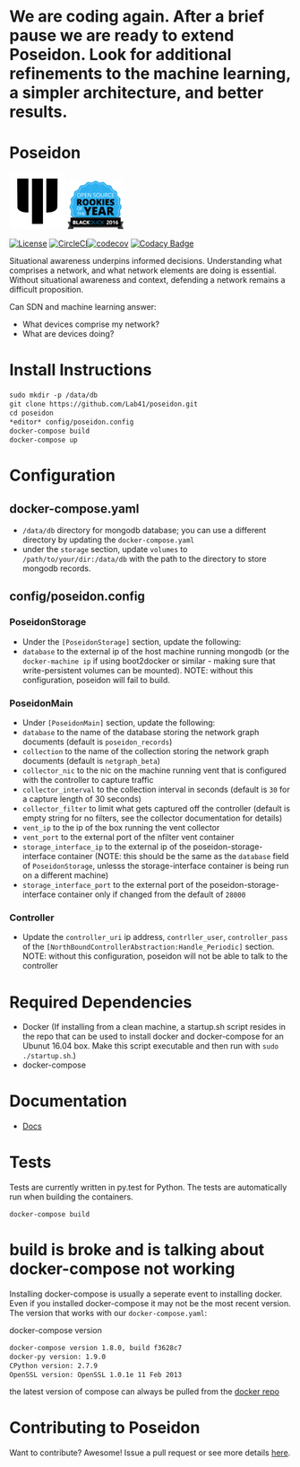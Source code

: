 #  We are coding again. After a brief pause we are ready to extend Poseidon. Look for additional refinements to the machine learning, a simpler architecture, and better results. 

# Poseidon
![Poseidon Logo](/docs/fork.png) <a href="https://www.blackducksoftware.com/open-source-rookies-2016" ><img src="/docs/Rookies16Badge_1.png" width="100" alt="POSEIDON is now BlackDuck 2016 OpenSource Rookie of the year"></a>

[![License](https://img.shields.io/badge/License-Apache%202.0-blue.svg)](https://opensource.org/licenses/Apache-2.0)
[![CircleCI](https://circleci.com/gh/CyberReboot/poseidon.svg?style=shield)](https://circleci.com/gh/CyberReboot/poseidon)[![codecov](https://codecov.io/gh/Lab41/poseidon/branch/master/graph/badge.svg?token=ORXmFYC3MM)](https://codecov.io/gh/Lab41/poseidon)
[![Codacy Badge](https://api.codacy.com/project/badge/Grade/3ea08f0c632148538f6f947677f42aa2)](https://www.codacy.com/app/d-grossman/poseidon?utm_source=github.com&amp;utm_medium=referral&amp;utm_content=Lab41/poseidon&amp;utm_campaign=Badge_Grade)

Situational awareness underpins informed decisions. Understanding what comprises a network, and what network elements are doing is essential.  Without situational awareness and context, defending a network remains a difficult proposition.

Can SDN and machine learning answer:
- What devices comprise my network?
- What are devices doing?

# Install Instructions
```
sudo mkdir -p /data/db
git clone https://github.com/Lab41/poseidon.git
cd poseidon
*editor* config/poseidon.config
docker-compose build
docker-compose up
```

# Configuration
## docker-compose.yaml
- `/data/db` directory for mongodb database; you can use a different directory by updating the `docker-compose.yaml` 
- under the `storage` section, update `volumes` to `/path/to/your/dir:/data/db` with the path to the directory to store mongodb records.

## config/poseidon.config
### PoseidonStorage
- Under the `[PoseidonStorage]` section, update the following:
- `database` to the external ip of the host machine running mongodb (or
the `docker-machine ip` if using boot2docker or similar - making sure that write-persistent volumes can be mounted). NOTE: without this configuration, poseidon will fail to build.

### PoseidonMain
- Under `[PoseidonMain]` section, update the following:
- `database` to the name of the database storing the network graph documents (default is `poseidon_records`)
- `collection` to the name of the collection storing the network graph documents (default is `netgraph_beta`)
- `collector_nic` to the nic on the machine running vent that is configured with the controller to capture traffic
- `collector_interval` to the collection interval in seconds (default is `30` for a capture length of 30 seconds)
- `collector_filter` to limit what gets captured off the controller (default is empty string for no filters, see the collector documentation for details)
- `vent_ip` to the ip of the box running the vent collector
- `vent_port` to the external port of the nfilter vent container 
- `storage_interface_ip` to the external ip of the poseidon-storage-interface container (NOTE: this should be the same as the `database` field of `PoseidonStorage`, unlesss the storage-interface container is being run on a different machine)
- `storage_interface_port` to the external port of the poseidon-storage-interface container only if changed from the default of `28000`

### Controller
- Update the `controller_uri` ip address, `contrller_user`, `controller_pass` of the `[NorthBoundControllerAbstraction:Handle_Periodic]` section. NOTE: without this configuration, poseidon will not be able to talk to the controller

# Required Dependencies
- Docker (If installing from a clean machine, a startup.sh script resides in the repo that can be used to 
install docker and docker-compose for an Ubunut 16.04 box. Make this script executable and then 
run with `sudo ./startup.sh`.)
- docker-compose 

# Documentation
- [Docs](https://github.com/Lab41/poseidon/tree/master/docs)

# Tests
Tests are currently written in py.test for Python.  The tests are automatically run when building the containers.

```
docker-compose build 
```

# build is broke and is talking about docker-compose not working
Installing docker-compose is usually a seperate event to installing docker.  Even if you installed docker-compose it may not be the most recent version.  The version that works with our `docker-compose.yaml`:

docker-compose version

```
docker-compose version 1.8.0, build f3628c7
docker-py version: 1.9.0
CPython version: 2.7.9
OpenSSL version: OpenSSL 1.0.1e 11 Feb 2013
```

the latest version of compose can always be pulled from the [docker repo](https://github.com/docker/compose/releases)
# Contributing to Poseidon
Want to contribute?  Awesome!  Issue a pull request or see more details [here](https://github.com/Lab41/poseidon/blob/master/CONTRIBUTING.md).
